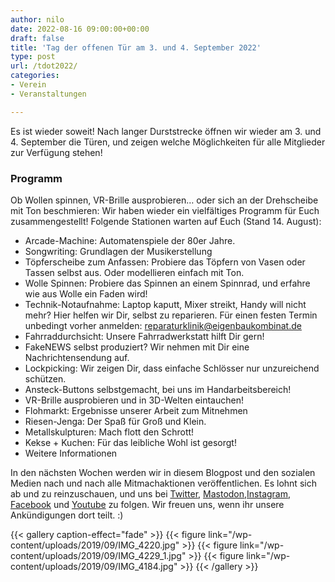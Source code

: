 ```yaml
---
author: nilo
date: 2022-08-16 09:00:00+00:00
draft: false
title: 'Tag der offenen Tür am 3. und 4. September 2022'
type: post
url: /tdot2022/
categories:
- Verein
- Veranstaltungen

---
```



Es ist wieder soweit! Nach langer Durststrecke öffnen wir wieder am 3. und 4. September die Türen, und zeigen welche Möglichkeiten 
für alle Mitglieder zur Verfügung stehen!

<!-- more -->

### Programm

Ob Wollen spinnen, VR-Brille ausprobieren… oder sich an der Drehscheibe mit Ton beschmieren: Wir haben wieder ein vielfältiges Programm für Euch zusammengestellt!
Folgende Stationen warten auf Euch (Stand 14. August):

* Arcade-Machine: Automatenspiele der 80er Jahre.
* Songwriting: Grundlagen der Musikerstellung
* Töpferscheibe zum Anfassen: Probiere das Töpfern von Vasen oder Tassen selbst aus. Oder modellieren einfach mit Ton.
* Wolle Spinnen: Probiere das Spinnen an einem Spinnrad, und erfahre wie aus Wolle ein Faden wird!
* Technik-Notaufnahme: Laptop kaputt, Mixer streikt, Handy will nicht mehr? Hier helfen wir Dir, selbst zu reparieren. Für einen festen Termin unbedingt vorher anmelden: reparaturklinik@eigenbaukombinat.de
* Fahrraddurchsicht: Unsere Fahrradwerkstatt hilft Dir gern!
* FakeNEWS selbst produziert? Wir nehmen mit Dir eine Nachrichtensendung auf.
* Lockpicking: Wir zeigen Dir, dass einfache Schlösser nur unzureichend schützen.
* Ansteck-Buttons selbstgemacht, bei uns im Handarbeitsbereich!
* VR-Brille ausprobieren und in 3D-Welten eintauchen!
* Flohmarkt: Ergebnisse unserer Arbeit zum Mitnehmen
* Riesen-Jenga: Der Spaß für Groß und Klein.
* Metallskulpturen: Mach flott den Schrott!
* Kekse + Kuchen: Für das leibliche Wohl ist gesorgt!
* Weitere Informationen

In den nächsten Wochen werden wir in diesem Blogpost und den sozialen Medien nach und nach alle Mitmachaktionen veröffentlichen. Es lohnt sich ab und zu reinzuschauen, 
und uns bei [Twitter](https://twitter.com/ebkhalle), [Mastodon](https://chaos.social/@eigenbaukombinat),[Instagram](https://www.instagram.com/ebkhalle/), 
[Facebook](https://www.facebook.com/Eigenbaukombinat/) und [Youtube](https://www.youtube.com/channel/UCsfpJrx2csVoioxv6xrCqJA) zu folgen. Wir freuen uns, 
wenn ihr unsere Ankündigungen dort teilt. :)


{{< gallery caption-effect="fade" >}}
{{< figure link="/wp-content/uploads/2019/09/IMG_4220.jpg" >}}
{{< figure link="/wp-content/uploads/2019/09/IMG_4229_1.jpg" >}}
{{< figure link="/wp-content/uploads/2019/09/IMG_4184.jpg" >}}
{{< /gallery >}}
